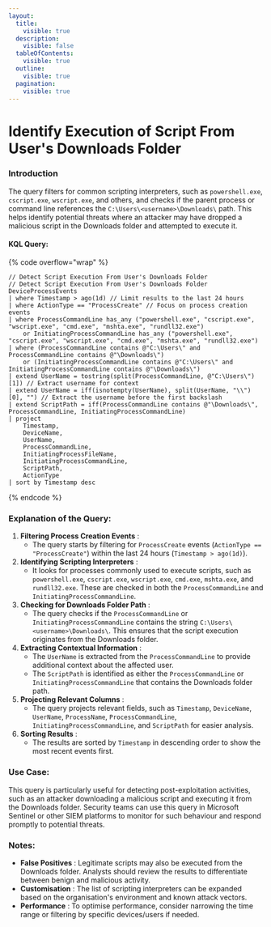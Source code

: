```yaml
---
layout:
  title:
    visible: true
  description:
    visible: false
  tableOfContents:
    visible: true
  outline:
    visible: true
  pagination:
    visible: true
---
```


# Identify Execution of Script From User's Downloads Folder

### Introduction

The query filters for common scripting interpreters, such as `powershell.exe`, `cscript.exe`, `wscript.exe`, and others, and checks if the parent process or command line references the `C:\Users\<username>\Downloads\` path. This helps identify potential threats where an attacker may have dropped a malicious script in the Downloads folder and attempted to execute it.

#### KQL Query:

{% code overflow="wrap" %}
```kusto
// Detect Script Execution From User's Downloads Folder
// Detect Script Execution From User's Downloads Folder
DeviceProcessEvents
| where Timestamp > ago(1d) // Limit results to the last 24 hours
| where ActionType == "ProcessCreate" // Focus on process creation events
| where ProcessCommandLine has_any ("powershell.exe", "cscript.exe", "wscript.exe", "cmd.exe", "mshta.exe", "rundll32.exe")
    or InitiatingProcessCommandLine has_any ("powershell.exe", "cscript.exe", "wscript.exe", "cmd.exe", "mshta.exe", "rundll32.exe")
| where (ProcessCommandLine contains @"C:\Users\" and ProcessCommandLine contains @"\Downloads\")
    or (InitiatingProcessCommandLine contains @"C:\Users\" and InitiatingProcessCommandLine contains @"\Downloads\")
| extend UserName = tostring(split(ProcessCommandLine, @"C:\Users\")[1]) // Extract username for context
| extend UserName = iff(isnotempty(UserName), split(UserName, "\\")[0], "") // Extract the username before the first backslash
| extend ScriptPath = iff(ProcessCommandLine contains @"\Downloads\", ProcessCommandLine, InitiatingProcessCommandLine)
| project
    Timestamp,
    DeviceName,
    UserName,
    ProcessCommandLine,
    InitiatingProcessFileName,
    InitiatingProcessCommandLine,
    ScriptPath,
    ActionType
| sort by Timestamp desc
```
{% endcode %}

### Explanation of the Query:

1. **Filtering Process Creation Events** :
   * The query starts by filtering for `ProcessCreate` events (`ActionType == "ProcessCreate"`) within the last 24 hours (`Timestamp > ago(1d)`).
2. **Identifying Scripting Interpreters** :
   * It looks for processes commonly used to execute scripts, such as `powershell.exe`, `cscript.exe`, `wscript.exe`, `cmd.exe`, `mshta.exe`, and `rundll32.exe`. These are checked in both the `ProcessCommandLine` and `InitiatingProcessCommandLine`.
3. **Checking for Downloads Folder Path** :
   * The query checks if the `ProcessCommandLine` or `InitiatingProcessCommandLine` contains the string `C:\Users\<username>\Downloads\`. This ensures that the script execution originates from the Downloads folder.
4. **Extracting Contextual Information** :
   * The `UserName` is extracted from the `ProcessCommandLine` to provide additional context about the affected user.
   * The `ScriptPath` is identified as either the `ProcessCommandLine` or `InitiatingProcessCommandLine` that contains the Downloads folder path.
5. **Projecting Relevant Columns** :
   * The query projects relevant fields, such as `Timestamp`, `DeviceName`, `UserName`, `ProcessName`, `ProcessCommandLine`, `InitiatingProcessCommandLine`, and `ScriptPath` for easier analysis.
6. **Sorting Results** :
   * The results are sorted by `Timestamp` in descending order to show the most recent events first.

### Use Case:

This query is particularly useful for detecting post-exploitation activities, such as an attacker downloading a malicious script and executing it from the Downloads folder. Security teams can use this query in Microsoft Sentinel or other SIEM platforms to monitor for such behaviour and respond promptly to potential threats.

### Notes:

* **False Positives** : Legitimate scripts may also be executed from the Downloads folder. Analysts should review the results to differentiate between benign and malicious activity.
* **Customisation** : The list of scripting interpreters can be expanded based on the organisation's environment and known attack vectors.
* **Performance** : To optimise performance, consider narrowing the time range or filtering by specific devices/users if needed.
